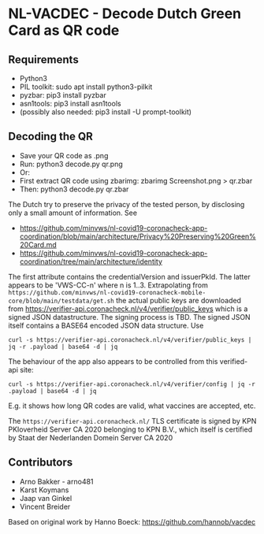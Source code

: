 NL-VACDEC - Decode Dutch Green Card as QR code
==============================================

Requirements
------------
* Python3
* PIL toolkit: sudo apt install python3-pilkit
* pyzbar: pip3 install pyzbar
* asn1tools: pip3 install asn1tools 
* (possibly also needed: pip3 install -U prompt-toolkit)

Decoding the QR
---------------
- Save your QR code as .png
- Run: python3 decode.py qr.png
- Or:
- First extract QR code using zbarimg: zbarimg Screenshot.png > qr.zbar
- Then: python3 decode.py qr.zbar

The Dutch try to preserve the privacy of the tested person, 
by disclosing only a small amount of information. See

* https://github.com/minvws/nl-covid19-coronacheck-app-coordination/blob/main/architecture/Privacy%20Preserving%20Green%20Card.md
* https://github.com/minvws/nl-covid19-coronacheck-app-coordination/tree/main/architecture/identity

The first attribute contains the credentialVersion and issuerPkId. The latter appears to be 'VWS-CC-n' 
where n is 1..3. Extrapolating from `https://github.com/minvws/nl-covid19-coronacheck-mobile-core/blob/main/testdata/get.sh` the actual public keys are downloaded from https://verifier-api.coronacheck.nl/v4/verifier/public_keys which is a signed JSON datastructure. The signing process is TBD. The signed JSON itself contains a BASE64 encoded JSON data structure. Use
```
curl -s https://verifier-api.coronacheck.nl/v4/verifier/public_keys | jq -r .payload | base64 -d | jq
```

The behaviour of the app also appears to be controlled from this verified-api site: 
```
curl -s https://verifier-api.coronacheck.nl/v4/verifier/config | jq -r .payload | base64 -d | jq 
```
E.g. it shows how long QR codes are valid, what vaccines are accepted, etc.

The `https://verifier-api.coronacheck.nl/` TLS certificate is signed by KPN PKIoverheid Server CA 2020
belonging to KPN B.V., which itself is certified by Staat der Nederlanden Domein Server CA 2020


Contributors
------------
- Arno Bakker  - arno481
- Karst Koymans 
- Jaap van Ginkel
- Vincent Breider

Based on original work by Hanno Boeck: https://github.com/hannob/vacdec
